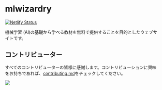 # mlwizardry

[![Netlify Status](https://api.netlify.com/api/v1/badges/7b04b7bb-de77-46d3-bc76-5606a39af3c8/deploy-status)](https://app.netlify.com/sites/mlwizardry/deploys)

機械学習 (AI)の基礎から学べる教材を無料で提供することを目的としたウェブサイトです。

## コントリビューター

すべてのコントリビューターの皆様に感謝します。コントリビューションに興味をお持ちであれば、[contributing.md](https://mlwizardry.netlify.app/contributing)をチェックしてください。

[![](https://contrib.rocks/image?repo=librewave/mlwizardry)](https://github.com/librewave/mlwizardry/graphs/contributors)